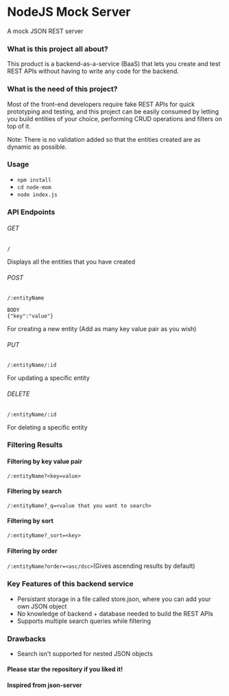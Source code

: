 # NodeJS Mock Server

A mock JSON REST server

### What is this project all about?
This product is a backend-as-a-service (BaaS) that lets you create and test REST APIs without having to write any code for the backend.

### What is the need of this project?
Most of the front-end developers require fake REST APIs for quick prototyping and testing, and this project can be easily consumed by letting you build entities of your choice, performing CRUD operations and filters on top of it.

Note: There is no validation added so that the entities created are as dynamic as possible.

### Usage
- ``npm install``
- ``cd node-mom``
- ``node index.js``

### API Endpoints

###### GET<br>
``/``<br>

Displays all the entities that you have created

###### POST<br>
``/:entityName``<br>

``BODY``<br>
``{"key":"value"}``

For creating a new entity (Add as many key value pair as you wish)<br>

###### PUT<br>
``/:entityName/:id``<br>

For updating a specific entity

###### DELETE<br>
``/:entityName/:id``<br>

For deleting a specific entity

### Filtering Results

#### Filtering by key value pair
``/:entityName?<key=value>``

#### Filtering by search
``/:entityName?_q=<value that you want to search>``

#### Filtering by sort
``/:entityName?_sort=<key>`` 

#### Filtering by order
``/:entityName?order=<asc/dsc>``(Gives ascending results by default)

### Key Features of this backend service
- Persistant storage in a file called store.json, where you can add your own JSON object
- No knowledge of backend + database needed to build the REST APIs
- Supports multiple search queries while filtering

### Drawbacks
- Search isn't supported for nested JSON objects

#### Please star the repository if you liked it!
#### Inspired from json-server

